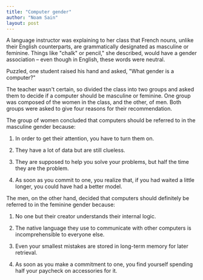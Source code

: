 ```yaml
---
title: "Computer gender"
author: "Noam Sain"
layout: post
---
```


A language instructor was explaining to her class that French nouns, unlike their English counterparts, are grammatically designated as masculine or feminine. Things like "chalk" or pencil," she described, would have a gender association – even though in English, these words were neutral.

Puzzled, one student raised his hand and asked, "What gender is a computer?"

The teacher wasn't certain, so divided the class into two groups and asked them to decide if a computer should be masculine or feminine. One group was composed of the women in the class, and the other, of men. Both groups were asked to give four reasons for their recommendation.

The group of women concluded that computers should be referred to in the masculine gender because:

1. In order to get their attention, you have to turn them on.

2. They have a lot of data but are still clueless.

3. They are supposed to help you solve your problems, but half the time they are the
problem.

4. As soon as you commit to one, you realize that, if you had waited a little longer, you could have had a better model.

The men, on the other hand, decided that computers should definitely be referred to in the feminine gender because:

1. No one but their creator understands their internal logic.

2. The native language they use to communicate with other computers is incomprehensible to everyone else.

3. Even your smallest mistakes are stored in long-term memory for later retrieval.

4. As soon as you make a commitment to one, you find yourself spending half your paycheck on accessories for it.
